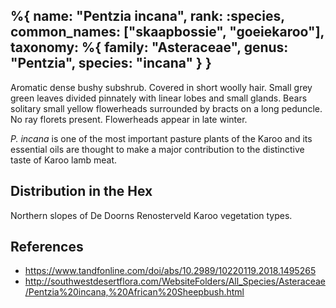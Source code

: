 %{
    name: "Pentzia incana",
    rank: :species,
    common_names: ["skaapbossie", "goeiekaroo"],
    taxonomy: %{
        family: "Asteraceae",
        genus: "Pentzia",
        species: "incana"
    }
}
---

Aromatic dense bushy subshrub. Covered in short woolly hair. Small grey green leaves divided pinnately with linear lobes and small glands. Bears solitary small yellow flowerheads surrounded by bracts on a long peduncle. No ray florets present. Flowerheads appear in late winter.

<!-- read more -->

*P. incana* is one of the most important pasture plants of the Karoo and its essential oils are thought to make a major contribution to the distinctive taste of Karoo lamb meat.

## Distribution in the Hex

Northern slopes of De Doorns Renosterveld Karoo vegetation types.

## References

* https://www.tandfonline.com/doi/abs/10.2989/10220119.2018.1495265
* http://southwestdesertflora.com/WebsiteFolders/All_Species/Asteraceae/Pentzia%20incana,%20African%20Sheepbush.html